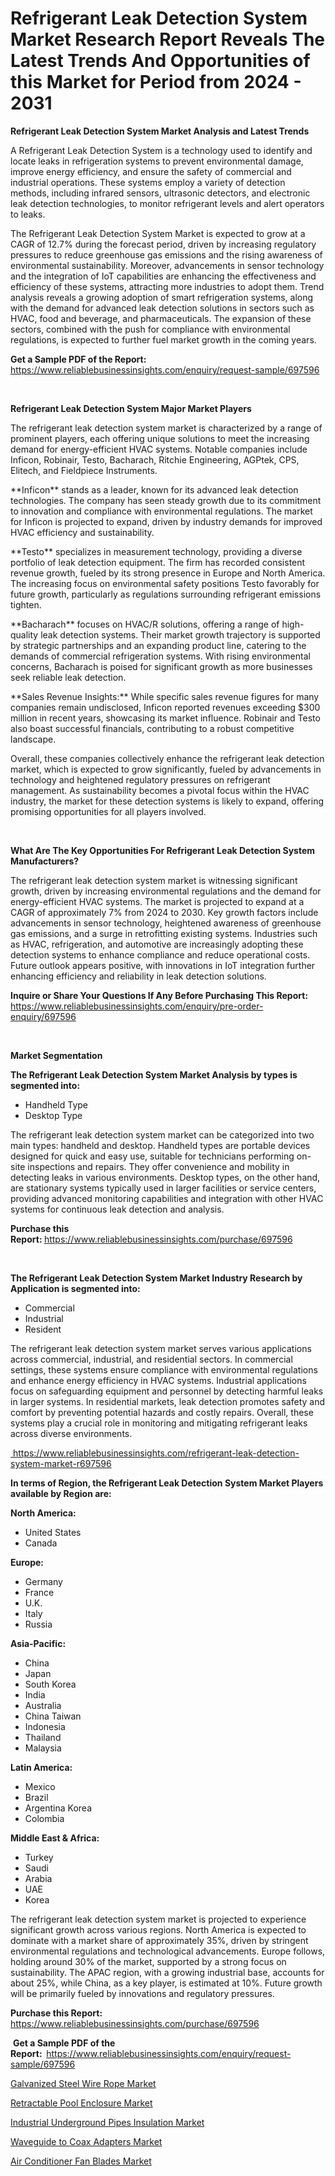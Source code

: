 <p><h1>Refrigerant Leak Detection System Market Research Report Reveals The Latest Trends And Opportunities of this Market for Period from 2024 - 2031</h1></p><p><strong>Refrigerant Leak Detection System Market Analysis and Latest Trends</strong></p>
<p><p>A Refrigerant Leak Detection System is a technology used to identify and locate leaks in refrigeration systems to prevent environmental damage, improve energy efficiency, and ensure the safety of commercial and industrial operations. These systems employ a variety of detection methods, including infrared sensors, ultrasonic detectors, and electronic leak detection technologies, to monitor refrigerant levels and alert operators to leaks.</p><p>The Refrigerant Leak Detection System Market is expected to grow at a CAGR of 12.7% during the forecast period, driven by increasing regulatory pressures to reduce greenhouse gas emissions and the rising awareness of environmental sustainability. Moreover, advancements in sensor technology and the integration of IoT capabilities are enhancing the effectiveness and efficiency of these systems, attracting more industries to adopt them. Trend analysis reveals a growing adoption of smart refrigeration systems, along with the demand for advanced leak detection solutions in sectors such as HVAC, food and beverage, and pharmaceuticals. The expansion of these sectors, combined with the push for compliance with environmental regulations, is expected to further fuel market growth in the coming years.</p></p>
<p><strong>Get a Sample PDF of the Report:&nbsp;</strong> <a href="https://www.reliablebusinessinsights.com/enquiry/request-sample/697596?utm_campaign=48&utm_medium=2&utm_source=Github&utm_content=ia&utm_term=29092024&utm_id=refrigerant-leak-detection-system">https://www.reliablebusinessinsights.com/enquiry/request-sample/697596</a></p>
<p>&nbsp;</p>
<p><strong>Refrigerant Leak Detection System Major Market Players</strong></p>
<p><p>The refrigerant leak detection system market is characterized by a range of prominent players, each offering unique solutions to meet the increasing demand for energy-efficient HVAC systems. Notable companies include Inficon, Robinair, Testo, Bacharach, Ritchie Engineering, AGPtek, CPS, Elitech, and Fieldpiece Instruments.</p><p>**Inficon** stands as a leader, known for its advanced leak detection technologies. The company has seen steady growth due to its commitment to innovation and compliance with environmental regulations. The market for Inficon is projected to expand, driven by industry demands for improved HVAC efficiency and sustainability.</p><p>**Testo** specializes in measurement technology, providing a diverse portfolio of leak detection equipment. The firm has recorded consistent revenue growth, fueled by its strong presence in Europe and North America. The increasing focus on environmental safety positions Testo favorably for future growth, particularly as regulations surrounding refrigerant emissions tighten.</p><p>**Bacharach** focuses on HVAC/R solutions, offering a range of high-quality leak detection systems. Their market growth trajectory is supported by strategic partnerships and an expanding product line, catering to the demands of commercial refrigeration systems. With rising environmental concerns, Bacharach is poised for significant growth as more businesses seek reliable leak detection.</p><p>**Sales Revenue Insights:** While specific sales revenue figures for many companies remain undisclosed, Inficon reported revenues exceeding $300 million in recent years, showcasing its market influence. Robinair and Testo also boast successful financials, contributing to a robust competitive landscape.</p><p>Overall, these companies collectively enhance the refrigerant leak detection market, which is expected to grow significantly, fueled by advancements in technology and heightened regulatory pressures on refrigerant management. As sustainability becomes a pivotal focus within the HVAC industry, the market for these detection systems is likely to expand, offering promising opportunities for all players involved.</p></p>
<p>&nbsp;</p>
<p><strong>What Are The Key Opportunities For Refrigerant Leak Detection System Manufacturers?</strong></p>
<p><p>The refrigerant leak detection system market is witnessing significant growth, driven by increasing environmental regulations and the demand for energy-efficient HVAC systems. The market is projected to expand at a CAGR of approximately 7% from 2024 to 2030. Key growth factors include advancements in sensor technology, heightened awareness of greenhouse gas emissions, and a surge in retrofitting existing systems. Industries such as HVAC, refrigeration, and automotive are increasingly adopting these detection systems to enhance compliance and reduce operational costs. Future outlook appears positive, with innovations in IoT integration further enhancing efficiency and reliability in leak detection solutions.</p></p>
<p><strong>Inquire or Share Your Questions If Any Before Purchasing This Report:</strong> <a href="https://www.reliablebusinessinsights.com/enquiry/pre-order-enquiry/697596?utm_campaign=48&utm_medium=2&utm_source=Github&utm_content=ia&utm_term=29092024&utm_id=refrigerant-leak-detection-system">https://www.reliablebusinessinsights.com/enquiry/pre-order-enquiry/697596</a></p>
<p>&nbsp;</p>
<p><strong>Market Segmentation</strong></p>
<p><strong>The Refrigerant Leak Detection System Market Analysis by types is segmented into:</strong></p>
<p><ul><li>Handheld Type</li><li>Desktop Type</li></ul></p>
<p><p>The refrigerant leak detection system market can be categorized into two main types: handheld and desktop. Handheld types are portable devices designed for quick and easy use, suitable for technicians performing on-site inspections and repairs. They offer convenience and mobility in detecting leaks in various environments. Desktop types, on the other hand, are stationary systems typically used in larger facilities or service centers, providing advanced monitoring capabilities and integration with other HVAC systems for continuous leak detection and analysis.</p></p>
<p><strong>Purchase this Report:&nbsp;</strong><a href="https://www.reliablebusinessinsights.com/purchase/697596?utm_campaign=48&utm_medium=2&utm_source=Github&utm_content=ia&utm_term=29092024&utm_id=refrigerant-leak-detection-system">https://www.reliablebusinessinsights.com/purchase/697596</a></p>
<p>&nbsp;</p>
<p><strong>The Refrigerant Leak Detection System Market Industry Research by Application is segmented into:</strong></p>
<p><ul><li>Commercial</li><li>Industrial</li><li>Resident</li></ul></p>
<p><p>The refrigerant leak detection system market serves various applications across commercial, industrial, and residential sectors. In commercial settings, these systems ensure compliance with environmental regulations and enhance energy efficiency in HVAC systems. Industrial applications focus on safeguarding equipment and personnel by detecting harmful leaks in larger systems. In residential markets, leak detection promotes safety and comfort by preventing potential hazards and costly repairs. Overall, these systems play a crucial role in monitoring and mitigating refrigerant leaks across diverse environments.</p></p>
<p><a href="https://www.reliablebusinessinsights.com/refrigerant-leak-detection-system-market-r697596?utm_campaign=48&utm_medium=2&utm_source=Github&utm_content=ia&utm_term=29092024&utm_id=refrigerant-leak-detection-system">&nbsp;https://www.reliablebusinessinsights.com/refrigerant-leak-detection-system-market-r697596</a></p>
<p><strong>In terms of Region, the Refrigerant Leak Detection System Market Players available by Region are:</strong></p>
<p>
    <p> <strong> North America: </strong>
        <ul>
            <li>United States</li>
            <li>Canada</li>
        </ul>
        </p> 
    <p> <strong> Europe: </strong>
        <ul>
            <li>Germany</li>
            <li>France</li>
            <li>U.K.</li>
            <li>Italy</li>
            <li>Russia</li>
        </ul>
        </p> 
    <p> <strong> Asia-Pacific: </strong>
        <ul>
            <li>China</li>
            <li>Japan</li>
            <li>South Korea</li>
            <li>India</li>
            <li>Australia</li>
            <li>China Taiwan</li>
            <li>Indonesia</li>
            <li>Thailand</li>
            <li>Malaysia</li>
        </ul>
        </p> 
    <p> <strong> Latin America: </strong>
        <ul>
            <li>Mexico</li>
            <li>Brazil</li>
            <li>Argentina Korea</li>
            <li>Colombia</li>
        </ul>
        </p> 
    <p> <strong> Middle East & Africa: </strong>
        <ul>
            <li>Turkey</li>
            <li>Saudi</li>
            <li>Arabia</li>
            <li>UAE</li>
            <li>Korea</li>
        </ul>
    </p>
    </p>
<p><p>The refrigerant leak detection system market is projected to experience significant growth across various regions. North America is expected to dominate with a market share of approximately 35%, driven by stringent environmental regulations and technological advancements. Europe follows, holding around 30% of the market, supported by a strong focus on sustainability. The APAC region, with a growing industrial base, accounts for about 25%, while China, as a key player, is estimated at 10%. Future growth will be primarily fueled by innovations and regulatory pressures.</p></p>
<p><strong>Purchase this Report: </strong><a href="https://www.reliablebusinessinsights.com/purchase/697596?utm_campaign=48&utm_medium=2&utm_source=Github&utm_content=ia&utm_term=29092024&utm_id=refrigerant-leak-detection-system">https://www.reliablebusinessinsights.com/purchase/697596</a></p>
<p>&nbsp;<strong>Get a Sample PDF of the Report:&nbsp;&nbsp;</strong><a href="https://www.reliablebusinessinsights.com/enquiry/request-sample/697596?utm_campaign=48&utm_medium=2&utm_source=Github&utm_content=ia&utm_term=29092024&utm_id=refrigerant-leak-detection-system">https://www.reliablebusinessinsights.com/enquiry/request-sample/697596</a></p>
<p><strong></strong></p>
<p><p><a href="https://github.com/WayneHopkins413/Market-Research-Report-List-1/blob/main/galvanized-steel-wire-rope-market.md?utm_campaign=48&utm_medium=2&utm_source=Github&utm_content=ia&utm_term=29092024&utm_id=refrigerant-leak-detection-system">Galvanized Steel Wire Rope Market</a></p><p><a href="https://www.linkedin.com/pulse/insights-retractable-pool-enclosure-market-players-size-geographical-amapf?utm_campaign=48&utm_medium=2&utm_source=Github&utm_content=ia&utm_term=29092024&utm_id=refrigerant-leak-detection-system">Retractable Pool Enclosure Market</a></p><p><a href="https://github.com/alesiasc0na/Market-Research-Report-List-1/blob/main/industrial-underground-pipes-insulation-market.md?utm_campaign=48&utm_medium=2&utm_source=Github&utm_content=ia&utm_term=29092024&utm_id=refrigerant-leak-detection-system">Industrial Underground Pipes Insulation Market</a></p><p><a href="https://issuu.com/reportprime-2/docs/waveguide-to-coax-adapters-market-s_80925f1edc7e79?utm_campaign=48&utm_medium=2&utm_source=Github&utm_content=ia&utm_term=29092024&utm_id=refrigerant-leak-detection-system">Waveguide to Coax Adapters Market</a></p><p><a href="https://www.linkedin.com/pulse/air-conditioner-fan-blades-market-research-report-exploring-u3ytf?utm_campaign=48&utm_medium=2&utm_source=Github&utm_content=ia&utm_term=29092024&utm_id=refrigerant-leak-detection-system">Air Conditioner Fan Blades Market</a></p></p>